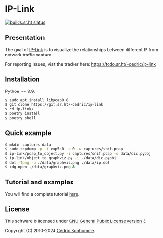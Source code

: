 # IP-Link

[![builds.sr.ht status](https://builds.sr.ht/~cedric/ip-link.svg)](https://builds.sr.ht/~cedric/ip-link)


## Presentation

The goal of [IP-Link](https://git.sr.ht/~cedric/ip-link)
is to visualize the relationships between different IP from network traffic capture.

For reporting issues, visit the tracker here:
https://todo.sr.ht/~cedric/ip-link


## Installation

Python >= 3.9.

```bash
$ sudo apt install libpcap0.8
$ git clone https://git.sr.ht/~cedric/ip-link
$ cd ip-link/
$ poetry install
$ poetry shell
```

## Quick example

```bash
$ mkdir captures data
$ sudo tcpdump -p -i enp5s0 -s 0 -w captures/snif.pcap
$ ip-link/pcap_to_object.py -i captures/snif.pcap -o data/dic.pyobj
$ ip-link/object_to_graphviz.py -i ./data/dic.pyobj
$ dot -Tpng -o ./data/graphviz.png ./data/ip.dot
$ xdg-open ./data/graphviz.png &
```



## Tutorial and examples

You will find a complete tutorial
[here](https://ip-link.readthedocs.io/en/latest/tutorial.html).


## License

This software is licensed under
[GNU General Public License version 3](https://www.gnu.org/licenses/gpl-3.0.html).

Copyright (C) 2010-2024 [Cédric Bonhomme](https://www.cedricbonhomme.org).
